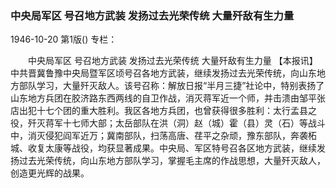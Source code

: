 ### 中央局军区  号召地方武装  发扬过去光荣传统  大量歼敌有生力量

1946-10-20
第1版()
专栏：

　　中央局军区  号召地方武装
    发扬过去光荣传统  大量歼敌有生力量
    【本报讯】中共晋冀鲁豫中央局暨军区顷号召各地方武装，继续发扬过去光荣传统，向山东地方部队学习，大量歼灭敌人。该号召称：解放日报“半月三捷”社论中，特别表扬了山东地方兵团在胶济路东西两线的自卫作战，消灭蒋军近一个师，并击溃由邹平张店出犯十七个团的重大胜利。我区各地方兵团，也曾获得很多胜利：太行孟县之役，歼灭蒋军十七师大部；太岳部队在洪（洞）赵（城）霍（县）灵（石）等战斗中，消灭侵犯阎军近万；冀南部队，扫荡高唐、荏平之杂顽，豫东部队，奔袭柘城、收复太康等战役，均获显著成果。中央局、军区特号召各区地方武装，继续发扬过去光荣传统，向山东地方部队学习，掌握毛主席的作战思想，大量歼灭敌人，创造更光辉的战果。
